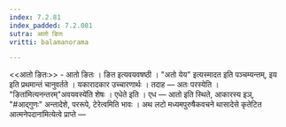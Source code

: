 ```yaml
---
index: 7.2.81
index_padded: 7.2.081
sutra: आतो ङितः
vritti: balamanorama

---
```

<<आतो ङितः>> - आतो ङितः । ङित इत्यवयवषष्ठी । "अतो येय" इत्यस्मादत इति पञ्चम्यन्तम्, इय इति प्रथमान्तं चानुवर्तते । यकारादकार उच्चारणार्थः । तदाह — अतः परस्येति । "ङिता॑मित्यनन्तरम्"अवयवस्ये॑ति शेषः । एधेते इति । एध — आतो इति स्थिते, आकारस्य इञ्, "#आद्गुणः" अन्तादेशे, पररूपे, टेरेत्वमिति भावः । अथ लटो मध्यमपुरुषैकवचने थासादेसे कृतेटित आत्मनेपदाना॑मित्येत्वे प्राप्ते —  